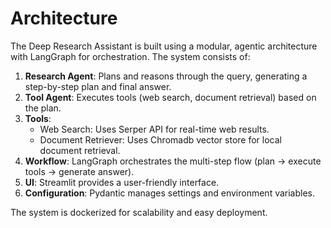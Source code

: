 # Architecture

The Deep Research Assistant is built using a modular, agentic architecture with LangGraph for orchestration. The system consists of:

1. **Research Agent**: Plans and reasons through the query, generating a step-by-step plan and final answer.
2. **Tool Agent**: Executes tools (web search, document retrieval) based on the plan.
3. **Tools**:
   - Web Search: Uses Serper API for real-time web results.
   - Document Retriever: Uses Chromadb vector store for local document retrieval.
4. **Workflow**: LangGraph orchestrates the multi-step flow (plan → execute tools → generate answer).
5. **UI**: Streamlit provides a user-friendly interface.
6. **Configuration**: Pydantic manages settings and environment variables.

The system is dockerized for scalability and easy deployment.